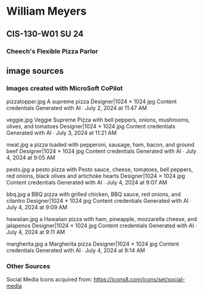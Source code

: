 # William Meyers
## CIS-130-W01 SU 24
### Cheech's Flexible Pizza Parlor
## image sources
### Images created with MicroSoft CoPilot

pizzatopper.jpg
A supreme pizza
Designer|1024 × 1024 jpg
Content credentials
Generated with AI ∙ July 2, 2024 at 11:47 AM

veggie.jpg
Veggie Supreme Pizza with bell peppers, onions, mushrooms, olives, and tomatoes
Designer|1024 × 1024 jpg
Content credentials
Generated with AI ∙ July 3, 2024 at 11:21 AM

meat.jpg
a pizza loaded with pepperoni, sausage, ham, bacon, and ground beef
Designer|1024 × 1024 jpg
Content credentials
Generated with AI ∙ July 4, 2024 at 9:05 AM

pesto.jpg
a pesto pizza with Pesto sauce, cheese, tomatoes, bell peppers, red onions, black olives and artichoke hearts
Designer|1024 × 1024 jpg
Content credentials
Generated with AI ∙ July 4, 2024 at 9:07 AM

bbq.jpg
a BBQ pizza with grilled chicken, BBQ sauce, red onions, and cilantro
Designer|1024 × 1024 jpg
Content credentials
Generated with AI ∙ July 4, 2024 at 9:09 AM

hawaiian.jpg
a Hawaiian pizza with ham, pineapple, mozzarella cheese, and jalapenos
Designer|1024 × 1024 jpg
Content credentials
Generated with AI ∙ July 4, 2024 at 9:11 AM

margherita.jpg
a Margherita pizza
Designer|1024 × 1024 jpg
Content credentials
Generated with AI ∙ July 4, 2024 at 9:14 AM

### Other Sources
Social Media Icons acquired from:  https://icons8.com/icons/set/social-media